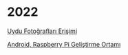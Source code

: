 # 2022

[Uydu Fotoğrafları Erişimi](06/uydu-fotograf-satellite-image.html)

[Android, Raspberry Pi Geliştirme Ortamı](09/gelistirme-ortami-tablet-rpi.html)

